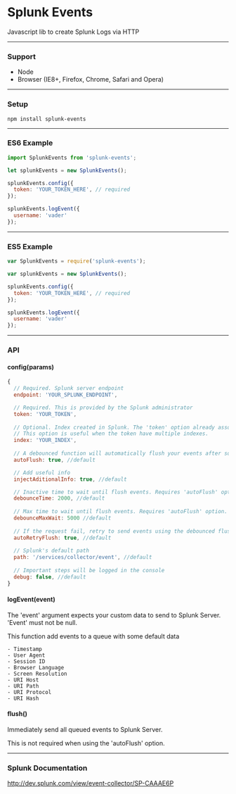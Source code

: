 # Splunk Events

Javascript lib to create Splunk Logs via HTTP

-------
### Support

- Node
- Browser (IE8+, Firefox, Chrome, Safari and Opera)

-------
### Setup

```npm install splunk-events```

-------
### ES6 Example

```javascript
import SplunkEvents from 'splunk-events';

let splunkEvents = new SplunkEvents();

splunkEvents.config({
  token: 'YOUR_TOKEN_HERE', // required
});

splunkEvents.logEvent({
  username: 'vader'
});
```

-------
### ES5 Example

```javascript
var SplunkEvents = require('splunk-events');

var splunkEvents = new SplunkEvents();

splunkEvents.config({
  token: 'YOUR_TOKEN_HERE', // required
});

splunkEvents.logEvent({
  username: 'vader'
});
```

-------
### API


#### config(params)
```javascript
{
  // Required. Splunk server endpoint
  endpoint: 'YOUR_SPLUNK_ENDPOINT',

  // Required. This is provided by the Splunk administrator
  token: 'YOUR_TOKEN',
  
  // Optional. Index created in Splunk. The 'token' option already associates the index info. 
  // This option is useful when the token have multiple indexes.
  index: 'YOUR_INDEX',
  
  // A debounced function will automatically flush your events after some time
  autoFlush: true, //default

  // Add useful info
  injectAditionalInfo: true, //default

  // Inactive time to wait until flush events. Requires 'autoFlush' option.
  debounceTime: 2000, //default
  
  // Max time to wait until flush events. Requires 'autoFlush' option.
  debounceMaxWait: 5000 //default
  
  // If the request fail, retry to send events using the debounced flush function 
  autoRetryFlush: true, //default
  
  // Splunk's default path
  path: '/services/collector/event', //default
  
  // Important steps will be logged in the console
  debug: false, //default
}
```

#### logEvent(event)

The 'event' argument expects your custom data to send to Splunk Server. 'Event' must not be null.

This function add events to a queue with some default data
```
- Timestamp
- User Agent
- Session ID
- Browser Language
- Screen Resolution
- URI Host
- URI Path
- URI Protocol
- URI Hash
```

#### flush()

Immediately send all queued events to Splunk Server.

This is not required when using the 'autoFlush' option.


-------
### Splunk Documentation
http://dev.splunk.com/view/event-collector/SP-CAAAE6P
